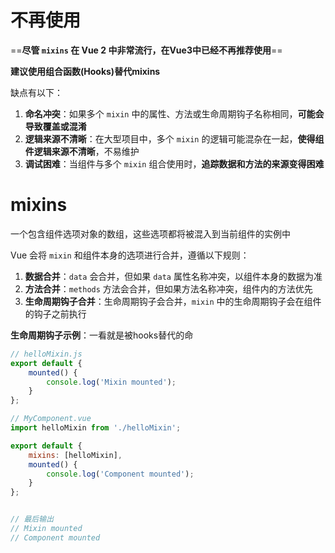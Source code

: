 # 不再使用

==**尽管 `mixins` 在 Vue 2 中非常流行，在Vue3中已经不再推荐使用**==

**建议使用组合函数(Hooks)替代mixins**

缺点有以下：

1. **命名冲突**：如果多个 `mixin` 中的属性、方法或生命周期钩子名称相同，**可能会导致覆盖或混淆**
2. **逻辑来源不清晰**：在大型项目中，多个 `mixin` 的逻辑可能混杂在一起，**使得组件逻辑来源不清晰**，不易维护
3. **调试困难**：当组件与多个 `mixin` 组合使用时，**追踪数据和方法的来源变得困难**



# mixins

一个包含组件选项对象的数组，这些选项都将被混入到当前组件的实例中

Vue 会将 `mixin` 和组件本身的选项进行合并，遵循以下规则：

1. **数据合并**：`data` 会合并，但如果 `data` 属性名称冲突，以组件本身的数据为准
2. **方法合并**：`methods` 方法会合并，但如果方法名称冲突，组件内的方法优先
3. **生命周期钩子合并**：生命周期钩子会合并，`mixin` 中的生命周期钩子会在组件的钩子之前执行

**生命周期钩子示例**：一看就是被hooks替代的命

```javascript
// helloMixin.js
export default {
    mounted() {
        console.log('Mixin mounted');
    }
};

// MyComponent.vue
import helloMixin from './helloMixin';

export default {
    mixins: [helloMixin],
    mounted() {
        console.log('Component mounted');
    }
};


// 最后输出
// Mixin mounted
// Component mounted
```

